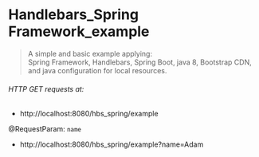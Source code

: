 # Handlebars_Spring Framework_example

> A simple and basic example applying:    
> Spring Framework, Handlebars, Spring Boot, java 8, Bootstrap CDN, and java configuration for local resources.    

###### HTTP GET requests at:  
- http://localhost:8080/hbs_spring/example  

@RequestParam: `name`  
- http://localhost:8080/hbs_spring/example?name=Adam


